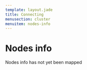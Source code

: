 ```yaml
---
template: layout.jade
title: Connecting
menusection: cluster
menuitem: nodes-info
---
```



# Nodes info

Nodes info has not yet been mapped

